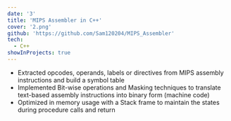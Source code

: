 ```yaml
---
date: '3'
title: 'MIPS Assembler in C++'
cover: '2.png'
github: 'https://github.com/Sam120204/MIPS_Assembler'
tech:
  - C++
showInProjects: true
---
```


- Extracted opcodes, operands, labels or directives from MIPS assembly instructions and build a symbol table
- Implemented Bit-wise operations and Masking techniques to translate text-based assembly instructions into
  binary form (machine code)
- Optimized in memory usage with a Stack frame to maintain the states during procedure calls and return
